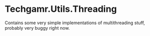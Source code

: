 # Techgamr.Utils.Threading

Contains some very simple implementations of multithreading stuff, 
probably very buggy right now.
